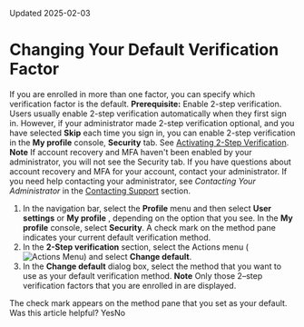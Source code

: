 Updated 2025-02-03
# Changing Your Default Verification Factor
If you are enrolled in more than one factor, you can specify which verification factor is the default. 
**Prerequisite:**
Enable 2-step verification. Users usually enable 2-step verification automatically when they first sign in. However, if your administrator made 2-step verification optional, and you have selected **Skip** each time you sign in, you can enable 2-step verification in the **My profile** console, **Security** tab. See [Activating 2-Step Verification](https://docs.oracle.com/en-us/iaas/Content/Identity/mfa/enroll-2-step-verification-first-login.htm#enroll-2-step-verification-first-login "If your administrator made 2-step verification optional, and you have selected Skip each time you sign in, you can enable 2-step verification in the My profile console Security tab.").
**Note**
If account recovery and MFA haven't been enabled by your administrator, you will not see the Security tab. If you have questions about account recovery and MFA for your account, contact your administrator.
If you need help contacting your administrator, see _Contacting Your Administrator_ in the [Contacting Support](https://docs.oracle.com/iaas/Content/GSG/Tasks/signinginIdentityDomain.htm#contacting_support) section.
  1. In the navigation bar, select the **Profile** menu and then select **User settings** or **My profile** , depending on the option that you see. In the **My profile** console, select **Security**.
A check mark on the method pane indicates your current default verification method.
  2. In the **2-Step verification** section, select the Actions menu (![Actions Menu](https://docs.oracle.com/en-us/iaas/Content/libraries/global-images/actions-menu.png)) and select **Change default**.
  3. In the **Change default** dialog box, select the method that you want to use as your default verification method.
**Note** Only those 2–step verification factors that you are enrolled in are displayed.

The check mark appears on the method pane that you set as your default.
Was this article helpful?
YesNo

